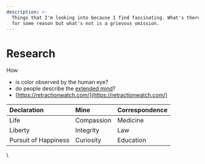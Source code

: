 ```yaml
---
description: >-
  Things that I'm looking into because I find fascinating. What's there is there
  for some reason but what's not is a grievous omission.
---
```


# Research

How 

* is color observed by the human eye? 
* do people describe the [extended mind](https://en.wikipedia.org/wiki/Extended_mind_thesis)?
* [https://retractionwatch.com/](https://retractionwatch.com/)

| Declaration | Mine | Correspondence |
| :--- | :--- | :--- |
| Life | Compassion | Medicine |
| Liberty | Integrity | Law |
| Pursuit of Happiness | Curiosity | Education |





\

